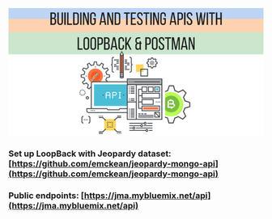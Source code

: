 [![Building and testing APIs with LoopBack and Postman](https://github.com/loopDelicious/jeopardy/blob/master/loopBack.png)](https://github.com/loopDelicious/jeopardy/blob/master/loopBack.png)

### Set up LoopBack with Jeopardy dataset: [https://github.com/emckean/jeopardy-mongo-api](https://github.com/emckean/jeopardy-mongo-api)

### Public endpoints: [https://jma.mybluemix.net/api](https://jma.mybluemix.net/api)
